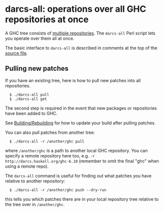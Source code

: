 # darcs-all: operations over all GHC repositories at once



A GHC tree consists of [multiple repositories](darcs-repositories). The `darcs-all` Perl script lets you operate over them all at once.



The basic interface to `darcs-all` is described in comments at the top of the [
source file](http://darcs.haskell.org/darcs-all).


## Pulling new patches



If you have an existing tree, here is how to pull new patches into all repositories.


```wiki
  $ ./darcs-all pull
  $ ./darcs-all get
```


The second step is required in the event that new packages or repositories have been added to GHC.



See [Building/Rebuilding](building/rebuilding) for how to update your build after pulling patches.



You can also pull patches from another tree:


```wiki
  $ ./darcs-all -r /another/ghc pull
```


where `/another/ghc` is a path to another local GHC repository.  You can specify a remote repository here too, e.g. `-r http://darcs.haskell.org/ghc-6.10` (remember to omit the final "ghc" when using a remote repo).



The `darcs-all` command is useful for finding out what patches you have relative to another repository:


```wiki
  $ ./darcs-all -r /another/ghc push --dry-run
```


this tells you which patches there are in your local repository tree relative to the tree over in `/another/ghc`.



